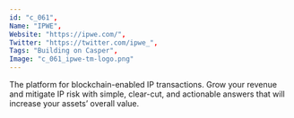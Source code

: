 ```yaml
--- 
id: "c_061", 
Name: "IPWE", 
Website: "https://ipwe.com/", 
Twitter: "https://twitter.com/ipwe_", 
Tags: "Building on Casper", 
Image: "c_061_ipwe-tm-logo.png" 
--- 
```

<!--lang:en--> 
The platform for blockchain-enabled IP transactions. Grow your revenue and mitigate IP risk with simple, clear-cut, and actionable answers that will increase your assets’ overall value.
<!--lang:es--] 
The platform for blockchain-enabled IP transactions. Grow your revenue and mitigate IP risk with simple, clear-cut, and actionable answers that will increase your assets’ overall value.
<!--lang:de--] 
The platform for blockchain-enabled IP transactions. Grow your revenue and mitigate IP risk with simple, clear-cut, and actionable answers that will increase your assets’ overall value.
<!--lang:fr--] 
The platform for blockchain-enabled IP transactions. Grow your revenue and mitigate IP risk with simple, clear-cut, and actionable answers that will increase your assets’ overall value.
<!--lang:pl--] 
The platform for blockchain-enabled IP transactions. Grow your revenue and mitigate IP risk with simple, clear-cut, and actionable answers that will increase your assets’ overall value.
<!--lang:pt--] 
The platform for blockchain-enabled IP transactions. Grow your revenue and mitigate IP risk with simple, clear-cut, and actionable answers that will increase your assets’ overall value.
[!--lang:*--> 

